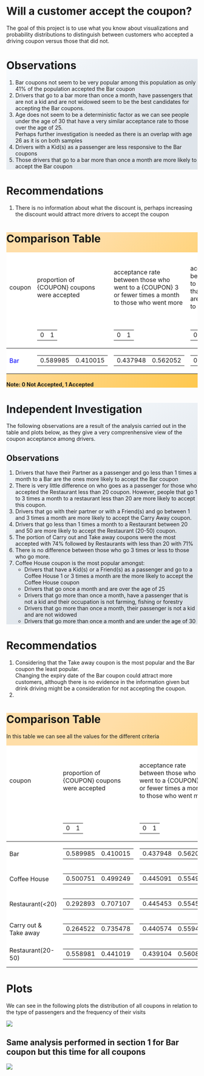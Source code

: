 # Will a customer accept the coupon?
The goal of this project is to use what you know about visualizations and probability distributions to distinguish between customers who accepted a driving coupon versus those that did not.
<div style="background-color: #f9fcff;background-image: linear-gradient(147deg, #f9fcff 0%, #dee4ea 74%);">
<h1>Observations</h1>
<ol>
    <li>Bar coupons not seem to be very popular among this population as only 41% of the population accepted the Bar coupon</li>
    <li>Drivers that go to a bar more than once a month, have passengers that are not a kid and are not widowed seem to be the best candidates for accepting the Bar coupons.
</li>
    <li>Age does not seem to be a deterministic factor as we can see people under the age of 30 that have a very similar acceptance rate to those over the age of 25. <br>Perhaps further investigation is needed as there is an overlap with age 26 as it is on both samples</li>
    <li>Drivers with a Kid(s) as a passenger are less responsive to the Bar coupons</li>
    <li>Those drivers that go to a bar more than once a month are more likely to accept the Bar coupon</li>
</ol>    
</div>

<h1>Recommendations</h1>
<ol>
    <li>
        There is no information about what the discount is, perhaps increasing the discount would attract more drivers to accept the coupon
    </li>
</ol>

<div style="background-color: #fec84e;background-image: linear-gradient(315deg, #fec84e 0%, #ffdea8 74%);">
<h1>Comparison Table</h1>
<table style="background-color:white;">
    <thead style="backgroud-color:yellow">
    <tr>
        <td>coupon</td>
        <td>proportion of {COUPON} coupons were accepted</td>
        <td>acceptance rate between those who went to a {COUPON} 3 or fewer times a month to those who went more</td>
        <td>acceptance rate between drivers who go to a {COUPON} more than once a month and are over the age of 25 to the all others</td>
        <td>acceptance rate between drivers who go to a {COUPON} more than once a month and had passengers that were not a kid and had occupations other than farming, fishing, or forestry</td>
        <td>Compare the acceptance rates between those drivers who:- go to a {COUPON} more than once a month, had passengers that were not a kid, and were not widowed</td>
        <td>go to a {COUPON} more than once a month and are under the age of 30</td>
        <td>go to cheap restaurants more than 4 times a month and income is less than 50K</td>
    </tr>
    <tr>
       <td></td>
       <td><table><tbody><tr><td>0</td><td>1</td></tr></tbody></table></td>
       <td><table><tbody><tr><td>0</td><td>1</td></tr></tbody></table></td>
       <td><table><tbody><tr><td>0</td><td>1</td></tr></tbody></table></td>
       <td><table><tbody><tr><td>0</td><td>1</td></tr></tbody></table></td>
       <td><table><tbody><tr><td>0</td><td>1</td></tr></tbody></table></td>
       <td><table><tbody><tr><td>0</td><td>1</td></tr></tbody></table></td>
       <td><table><tbody><tr><td>0</td><td>1</td></tr></tbody></table></td>
    </tr>
    </thead>
    <tbody style="backgroud-color:yellow;color:blue;">
    <tr>
        <td>Bar</td>
        <td><table><tbody><tr><td>0.589985</td><td>0.410015</td></tr></tbody></table></td>
        <td><table><tbody><tr><td>0.437948</td><td>0.562052</td></tr></tbody></table></td>
        <td><table><tbody><tr><td>0.378466</td><td>0.621534</td></tr></tbody></table></td>
        <td><table><tbody><tr><td>0.376894</td><td>0.623106</td></tr></tbody></table></td>
        <td><table><tbody><tr><td>0.30976</td><td>0.69024</td></tr></tbody></table></td>
        <td><table><tbody><tr><td>0.371919</td><td>0.628081</td></tr></tbody></table></td>
        <td><table><tbody><tr><td>0.406044</td><td>0.593956</td></tr></tbody></table></td>        
    </tr>
    </tbody>
</table>

<h4>Note: 0 Not Accepted, 1 Accepted</h4>    
</div>

<div style="background-color: #f9fcff;background-image: linear-gradient(147deg, #f9fcff 0%, #dee4ea 74%);">
<h1>Independent Investigation</h1>
<p>The following observations are a result of the analysis carried out in the table and plots below, as they give a very comprenhensive view of the coupon acceptance among drivers.</p>
    
<h2>Observations</h2>
<ol>
    <li>
Drivers that have their Partner as a passenger and go less than 1 times a month to a Bar are the ones more likely to accept the Bar coupon
    </li>
    <li>
There is very little difference on who goes as a passenger for those who accepted the Restaurant less than 20 coupon. However, people that go 1 to 3 times a month to a restaurant less than 20 are more likely to accept this coupon.        
    </li>
    <li>
Drivers that go with their partner or with a Friend(s) and go between 1 and 3 times a month are more likely to accept the Carry Away coupon.
    </li>
    <li>
Drivers that go less than 1 times a month to a Restaurant between 20 and 50 are more likely to accept the Restaurant (20-50) coupon.
    </li>
<li>
The portion of Carry out and Take away coupons were the most accepted with 74% followed by Restaurants with less than 20 with 71%
</li>
<li>
There is no difference between those who go 3 times or less to those who go more.    
</li>
<li>
Coffee House coupon is the most popular amongst:
<ul>
    <li>
Drivers that have a Kid(s) or a Friend(s) as a passenger and go to a Coffee House 1 or 3 times a month are the more likely to accept the Coffee House coupon
    </li>
<li>
Drivers that go once a month and are over the age of 25
    </li>
    <li>
Drivers that go more than once a month, have a passenger that is not a kid and their occupation is not farming, fishing or forestry        
    </li>
    <li>
Drivers that go more than once a month, their passenger is not a kid and are not widowed
    </li>
    <li>
Drivers that go more than once a month and are under the age of 30
    </li>
</ul>    
</li>
</ol>
    
</div>
<div>
    <h1>Recommendatios</h1>
    <ol>
        <li>
            Considering that the Take away coupon is the most popular and the Bar coupon the least popular. <br>Changing the expiry date of the Bar coupon could attract more customers, although there is no evidence in the information given but drink driving might be a consideration for not accepting the coupon.
        </li>
        <li></li>
    </ol>
</div>


<div style="background-image: linear-gradient(315deg, #fec84e 0%, #ffdea8 74%);">
    <h1>Comparison Table</h1>
<p>In this table we can see all the values for the different criteria
</p>  
<table style="background-color:white;">
    <thead style="backgroud-color:yellow">
    <tr>
        <td>coupon</td>
        <td>proportion of {COUPON} coupons were accepted</td>
        <td>acceptance rate between those who went to a {COUPON} 3 or fewer times a month to those who went more</td>
        <td>acceptance rate between drivers who go to a {COUPON} more than once a month and are over the age of 25 to the all others</td>
        <td>acceptance rate between drivers who go to a {COUPON} more than once a month and had passengers that were not a kid and had occupations other than farming, fishing, or forestry</td>
        <td>Compare the acceptance rates between those drivers who:- go to a {COUPON} more than once a month, had passengers that were not a kid, and were not widowed</td>
        <td>go to a {COUPON} more than once a month and are under the age of 30</td>
        <td>go to cheap restaurants more than 4 times a month and income is less than 50K</td>
    </tr>
    <tr>
        <td></td>
       <td><table><tbody><tr><td>0</td><td>1</td></tr></tbody></table></td>
       <td><table><tbody><tr><td>0</td><td>1</td></tr></tbody></table></td>
       <td><table><tbody><tr><td>0</td><td>1</td></tr></tbody></table></td>
       <td><table><tbody><tr><td>0</td><td>1</td></tr></tbody></table></td>
       <td><table><tbody><tr><td>0</td><td>1</td></tr></tbody></table></td>
       <td><table><tbody><tr><td>0</td><td>1</td></tr></tbody></table></td>
       <td><table><tbody><tr><td>0</td><td>1</td></tr></tbody></table></td>
    </tr>
    </thead>
    <tbody>
    <tr>
        <td>Bar</td>
        <td><table><tbody><tr><td>0.589985</td><td>0.410015</td></tr></tbody></table></td>
        <td><table><tbody><tr><td>0.437948</td><td>0.562052</td></tr></tbody></table></td>
        <td><table><tbody><tr><td>0.378466</td><td>0.621534</td></tr></tbody></table></td>
        <td><table><tbody><tr><td>0.376894</td><td>0.623106</td></tr></tbody></table></td>
        <td><table><tbody><tr><td>0.30976</td><td>0.69024</td></tr></tbody></table></td>
        <td><table><tbody><tr><td>0.371919</td><td>0.628081</td></tr></tbody></table></td>
        <td><table><tbody><tr><td>0.406044</td><td>0.593956</td></tr></tbody></table></td>        
    </tr>
    <tr>
        <td>
            Coffee House
        </td>
        <td><table><tbody><tr><td>0.500751</td><td>0.499249</td></tr></tbody></table></td>
        <td><table><tbody><tr><td>0.445091</td><td>0.554909</td></tr></tbody></table></td>
        <td><table><tbody><tr><td>0.374453</td><td>0.625547</td></tr></tbody></table></td>
        <td><table><tbody><tr><td>0.357985</td><td>0.642015</td></tr></tbody></table></td>
        <td><table><tbody><tr><td>0.27299</td><td>0.72701</td></tr></tbody></table></td>
        <td><table><tbody><tr><td>0.329211</td><td>0.670789</td></tr></tbody></table></td>
        <td><table><tbody><tr><td>0.406044</td><td>0.593956</td></tr></tbody></table></td>        
    </tr>
    <tr>
        <td>Restaurant(<20)</td>
        <td><table><tbody><tr><td>0.292893</td><td>0.707107</td></tr></tbody></table></td>
        <td><table><tbody><tr><td>0.445453</td><td>0.554547</td></tr></tbody></table></td>
        <td><table><tbody><tr><td>0.436398</td><td>0.563602</td></tr></tbody></table></td>
        <td><table><tbody><tr><td>0.419152</td><td>0.580848</td></tr></tbody></table></td>
        <td><table><tbody><tr><td>0.336397</td><td>0.663603</td></tr></tbody></table></td>
        <td><table><tbody><tr><td>0.386693</td><td>0.613307</td></tr></tbody></table></td>
        <td><table><tbody><tr><td>0.406044</td><td>0.593956</td></tr></tbody></table></td>        
    </tr>
    <tr>
        <td>Carry out & Take away</td>
        <td><table><tbody><tr><td>0.264522</td><td>0.735478</td></tr></tbody></table></td>
        <td><table><tbody><tr><td>0.440574</td><td>0.559426</td></tr></tbody></table></td>
        <td><table><tbody><tr><td>0.428049</td><td>0.571951</td></tr></tbody></table></td>
        <td><table><tbody><tr><td>0.414897</td><td>0.585103</td></tr></tbody></table></td>
        <td><table><tbody><tr><td>0.335053</td><td>0.664947</td></tr></tbody></table></td>
        <td><table><tbody><tr><td>0.392216</td><td>0.607784</td></tr></tbody></table></td>
        <td><table><tbody><tr><td>0.406044</td><td>0.593956</td></tr></tbody></table></td>        
    </tr>
    <tr>
        <td>Restaurant(20-50)</td>        
        <td><table><tbody><tr><td>0.558981	</td><td>0.441019</td></tr></tbody></table></td>
        <td><table><tbody><tr><td>0.439104	</td><td>0.560896</td></tr></tbody></table></td>
        <td><table><tbody><tr><td>0.405635	</td><td>0.594365</td></tr></tbody></table></td>
        <td><table><tbody><tr><td>0.386711	</td><td>0.613289</td></tr></tbody></table></td>
        <td><table><tbody><tr><td>0.309091	</td><td>0.690909</td></tr></tbody></table></td>
        <td><table><tbody><tr><td>0.34964	</td><td>0.65036</td></tr></tbody></table></td>
        <td><table><tbody><tr><td>0.406044</td><td>0.593956</td></tr></tbody></table></td>        
    </tr>
        </tbody>
</table>    
</div>
<div>
    <h1>Plots</h1>
    <p>We can see in the following plots the distribution of all coupons in relation to the type of passengers and the frequency of their visits</p>
    <img src='images/couponanalysis_5.png'/>
</div>
<div>
    <h2>Same analysis performed in section 1 for Bar coupon but this time for all coupons</h2>
    <img src='images/couponanalysis_2_6.png'/>    
</div>
